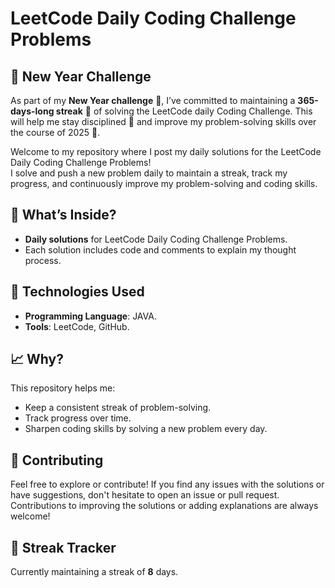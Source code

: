 # LeetCode Daily Coding Challenge Problems

## 🎯 New Year Challenge

As part of my **New Year challenge** 🎯, I’ve committed to maintaining a **365-days-long streak** 📅 of solving the LeetCode daily Coding Challenge. This will help me stay disciplined 💪 and improve my problem-solving skills over the course of 2025 🚀.

Welcome to my repository where I post my daily solutions for the LeetCode Daily Coding Challenge Problems!  
I solve and push a new problem daily to maintain a streak, track my progress, and continuously improve my problem-solving and coding skills.

## 🚀 What’s Inside?

- **Daily solutions** for LeetCode Daily Coding Challenge Problems.
- Each solution includes code and comments to explain my thought process.

## 🔧 Technologies Used

- **Programming Language**: JAVA.
- **Tools**: LeetCode, GitHub.

## 📈 Why?

This repository helps me:
- Keep a consistent streak of problem-solving.
- Track progress over time.
- Sharpen coding skills by solving a new problem every day.

## 🤝 Contributing

Feel free to explore or contribute! If you find any issues with the solutions or have suggestions, don't hesitate to open an issue or pull request. Contributions to improving the solutions or adding explanations are always welcome!

## 📅 Streak Tracker

Currently maintaining a streak of **8** days.

